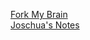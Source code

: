 [Fork My Brain](https://notes.nicolevanderhoeven.com/Fork+My+Brain)<br />
[Joschua's Notes](https://notes.joschua.io/)